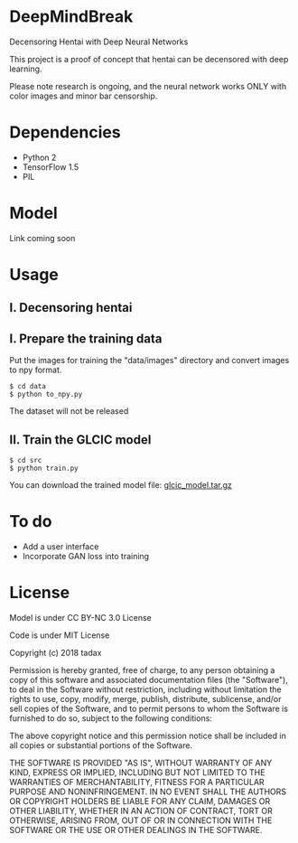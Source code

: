 # DeepMindBreak
Decensoring Hentai with Deep Neural Networks

This project is a proof of concept that hentai can be decensored with deep learning. 

Please note research is ongoing, and the neural network works ONLY with color images and minor bar censorship.

# Dependencies

- Python 2
- TensorFlow 1.5
- PIL

# Model
Link coming soon

# Usage

## I. Decensoring hentai



## I. Prepare the training data

Put the images for training the "data/images" directory and convert images to npy format.

```
$ cd data
$ python to_npy.py
```

The dataset will not be released 

## II. Train the GLCIC model

```
$ cd src
$ python train.py
```

You can download the trained model file: [glcic_model.tar.gz](
https://drive.google.com/open?id=1jvP2czv_gX8Q1l0tUPNWLV8HLacK6n_Q)

# To do
- Add a user interface
- Incorporate GAN loss into training

# License

Model is under CC BY-NC 3.0 License

Code is under MIT License

Copyright (c) 2018 tadax

Permission is hereby granted, free of charge, to any person obtaining a copy
of this software and associated documentation files (the "Software"), to deal
in the Software without restriction, including without limitation the rights
to use, copy, modify, merge, publish, distribute, sublicense, and/or sell
copies of the Software, and to permit persons to whom the Software is
furnished to do so, subject to the following conditions:

The above copyright notice and this permission notice shall be included in all
copies or substantial portions of the Software.

THE SOFTWARE IS PROVIDED "AS IS", WITHOUT WARRANTY OF ANY KIND, EXPRESS OR
IMPLIED, INCLUDING BUT NOT LIMITED TO THE WARRANTIES OF MERCHANTABILITY,
FITNESS FOR A PARTICULAR PURPOSE AND NONINFRINGEMENT. IN NO EVENT SHALL THE
AUTHORS OR COPYRIGHT HOLDERS BE LIABLE FOR ANY CLAIM, DAMAGES OR OTHER
LIABILITY, WHETHER IN AN ACTION OF CONTRACT, TORT OR OTHERWISE, ARISING FROM,
OUT OF OR IN CONNECTION WITH THE SOFTWARE OR THE USE OR OTHER DEALINGS IN THE
SOFTWARE.
